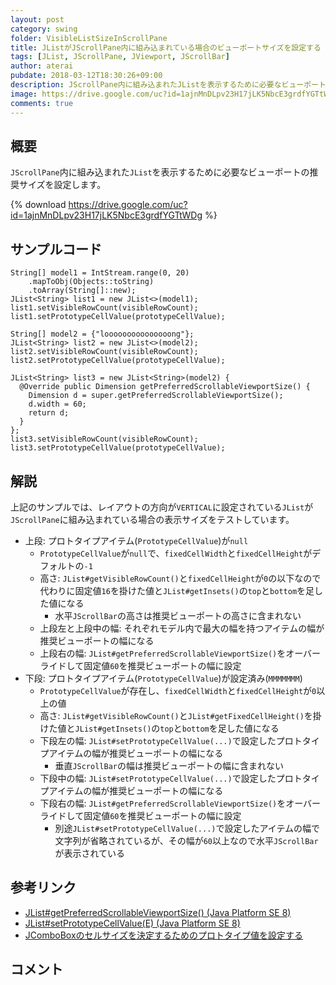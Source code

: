 ```yaml
---
layout: post
category: swing
folder: VisibleListSizeInScrollPane
title: JListがJScrollPane内に組み込まれている場合のビューポートサイズを設定する
tags: [JList, JScrollPane, JViewport, JScrollBar]
author: aterai
pubdate: 2018-03-12T18:30:26+09:00
description: JScrollPane内に組み込まれたJListを表示するために必要なビューポートの推奨サイズを設定します。
image: https://drive.google.com/uc?id=1ajnMnDLpv23H17jLK5NbcE3grdfYGTtWDg
comments: true
---
```

## 概要
`JScrollPane`内に組み込まれた`JList`を表示するために必要なビューポートの推奨サイズを設定します。

{% download https://drive.google.com/uc?id=1ajnMnDLpv23H17jLK5NbcE3grdfYGTtWDg %}

## サンプルコード
<pre class="prettyprint"><code>String[] model1 = IntStream.range(0, 20)
    .mapToObj(Objects::toString)
    .toArray(String[]::new);
JList&lt;String&gt; list1 = new JList&lt;&gt;(model1);
list1.setVisibleRowCount(visibleRowCount);
list1.setPrototypeCellValue(prototypeCellValue);

String[] model2 = {"looooooooooooooong"};
JList&lt;String&gt; list2 = new JList&lt;&gt;(model2);
list2.setVisibleRowCount(visibleRowCount);
list2.setPrototypeCellValue(prototypeCellValue);

JList&lt;String&gt; list3 = new JList&lt;String&gt;(model2) {
  @Override public Dimension getPreferredScrollableViewportSize() {
    Dimension d = super.getPreferredScrollableViewportSize();
    d.width = 60;
    return d;
  }
};
list3.setVisibleRowCount(visibleRowCount);
list3.setPrototypeCellValue(prototypeCellValue);
</code></pre>

## 解説
上記のサンプルでは、レイアウトの方向が`VERTICAL`に設定されている`JList`が`JScrollPane`に組み込まれている場合の表示サイズをテストしています。

- 上段: プロトタイプアイテム(`PrototypeCellValue`)が`null`
    - `PrototypeCellValue`が`null`で、`fixedCellWidth`と`fixedCellHeight`がデフォルトの`-1`
    - 高さ: `JList#getVisibleRowCount()`と`fixedCellHeight`が`0`の以下なので代わりに固定値`16`を掛けた値と`JList#getInsets()`の`top`と`bottom`を足した値になる
        - 水平`JScrollBar`の高さは推奨ビューポートの高さに含まれない
    - 上段左と上段中の幅: それぞれモデル内で最大の幅を持つアイテムの幅が推奨ビューポートの幅になる
    - 上段右の幅: `JList#getPreferredScrollableViewportSize()`をオーバーライドして固定値`60`を推奨ビューポートの幅に設定
- 下段: プロトタイプアイテム(`PrototypeCellValue`)が設定済み(`MMMMMMM`)
    - `PrototypeCellValue`が存在し、`fixedCellWidth`と`fixedCellHeight`が`0`以上の値
    - 高さ: `JList#getVisibleRowCount()`と`JList#getFixedCellHeight()`を掛けた値と`JList#getInsets()`の`top`と`bottom`を足した値になる
    - 下段左の幅: `JList#setPrototypeCellValue(...)`で設定したプロトタイプアイテムの幅が推奨ビューポートの幅になる
        - 垂直`JScrollBar`の幅は推奨ビューポートの幅に含まれない
    - 下段中の幅: `JList#setPrototypeCellValue(...)`で設定したプロトタイプアイテムの幅が推奨ビューポートの幅になる
    - 下段右の幅: `JList#getPreferredScrollableViewportSize()`をオーバーライドして固定値`60`を推奨ビューポートの幅に設定
        - 別途`JList#setPrototypeCellValue(...)`で設定したアイテムの幅で文字列が省略されているが、その幅が`60`以上なので水平`JScrollBar`が表示されている

<!-- dummy comment line for breaking list -->

## 参考リンク
- [JList#getPreferredScrollableViewportSize() (Java Platform SE 8)](https://docs.oracle.com/javase/jp/8/docs/api/javax/swing/JList.html#getPreferredScrollableViewportSize--)
- [JList#setPrototypeCellValue(E) (Java Platform SE 8)](https://docs.oracle.com/javase/jp/8/docs/api/javax/swing/JList.html#setPrototypeCellValue-E-)
- [JComboBoxのセルサイズを決定するためのプロトタイプ値を設定する](https://ateraimemo.com/Swing/PrototypeDisplayValue.html)

<!-- dummy comment line for breaking list -->

## コメント
